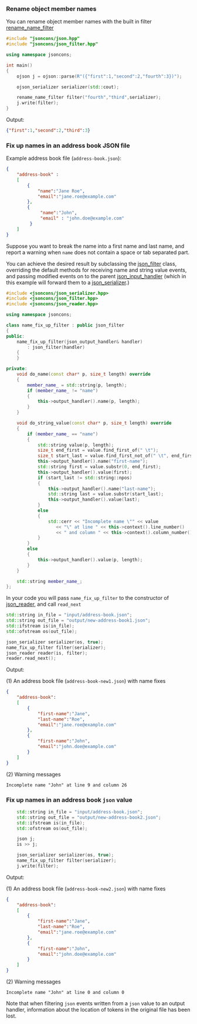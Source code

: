 ### Rename object member names

You can rename object member names with the built in filter [rename_name_filter](rename_name_filter)

```c++
#include "jsoncons/json.hpp"
#include "jsoncons/json_filter.hpp"

using namespace jsoncons;

int main()
{
    ojson j = ojson::parse(R"({"first":1,"second":2,"fourth":3})");

    ojson_serializer serializer(std::cout);

    rename_name_filter filter("fourth","third",serializer);
    j.write(filter);
}
```
Output:
```json
{"first":1,"second":2,"third":3}
```

### Fix up names in an address book JSON file

Example address book file (`address-book.json`):
```json
{
    "address-book" : 
    [
        {
            "name":"Jane Roe",
            "email":"jane.roe@example.com"
        },
        {
             "name":"John",
             "email" : "john.doe@example.com"
         }
    ]
}
```

Suppose you want to break the name into a first name and last name, and report a warning when `name` does not contain a space or tab separated part. 

You can achieve the desired result by subclassing the [json_filter](json_filter) class, overriding the default methods for receiving name and string value events, and passing modified events on to the parent [json_input_handler](json_input_handler) (which in this example will forward them to a [json_serializer](json_serializer).) 
```c++
#include <jsoncons/json_serializer.hpp>
#include <jsoncons/json_filter.hpp>
#include <jsoncons/json_reader.hpp>

using namespace jsoncons;

class name_fix_up_filter : public json_filter
{
public:
    name_fix_up_filter(json_output_handler& handler)
        : json_filter(handler)
    {
    }

private:
    void do_name(const char* p, size_t length) override
    {
        member_name_ = std::string(p, length);
        if (member_name_ != "name")
        {
            this->output_handler().name(p, length);
        }
    }

    void do_string_value(const char* p, size_t length) override
    {
        if (member_name_ == "name")
        {
            std::string value(p, length);
            size_t end_first = value.find_first_of(" \t");
            size_t start_last = value.find_first_not_of(" \t", end_first);
            this->output_handler().name("first-name");
            std::string first = value.substr(0, end_first);
            this->output_handler().value(first);
            if (start_last != std::string::npos)
            {
                this->output_handler().name("last-name");
                std::string last = value.substr(start_last);
                this->output_handler().value(last);
            }
            else
            {
                std::cerr << "Incomplete name \"" << value
                   << "\" at line " << this->context().line_number()
                   << " and column " << this->context().column_number() << std::endl;
            }
        }
        else
        {
            this->output_handler().value(p, length);
        }
    }

    std::string member_name_;
};
```
In your code you will pass `name_fix_up_filter` to the constructor of [json_reader](json_reader), and call `read_next`
```c++
std::string in_file = "input/address-book.json";
std::string out_file = "output/new-address-book1.json";
std::ifstream is(in_file);
std::ofstream os(out_file);

json_serializer serializer(os, true);
name_fix_up_filter filter(serializer);
json_reader reader(is, filter);
reader.read_next();
```
Output:

(1) An address book file (`address-book-new1.json`) with name fixes
```json
{
    "address-book":
    [
        {
            "first-name":"Jane",
            "last-name":"Roe",
            "email":"jane.roe@example.com"
        },
        {
            "first-name":"John",
            "email":"john.doe@example.com"
        }
    ]
}
```
(2) Warning messages
```
Incomplete name "John" at line 9 and column 26 
```
### Fix up names in an address book `json` value

```c++
    std::string in_file = "input/address-book.json";
    std::string out_file = "output/new-address-book2.json";
    std::ifstream is(in_file);
    std::ofstream os(out_file);

    json j;
    is >> j;

    json_serializer serializer(os, true);
    name_fix_up_filter filter(serializer);
    j.write(filter);
```
Output:

(1) An address book file (`address-book-new2.json`) with name fixes
```json
{
    "address-book":
    [
        {
            "first-name":"Jane",
            "last-name":"Roe",
            "email":"jane.roe@example.com"
        },
        {
            "first-name":"John",
            "email":"john.doe@example.com"
        }
    ]
}
```
(2) Warning messages
``` 
Incomplete name "John" at line 0 and column 0
```
Note that when filtering `json` events written from a `json` value to an output handler, information about the location of tokens in the original file has been lost. 

